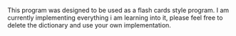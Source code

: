 This program was designed to be used as a flash cards style program.
I am currently implementing everything i am learning into it, please feel free to delete the dictionary
and use your own implementation.
